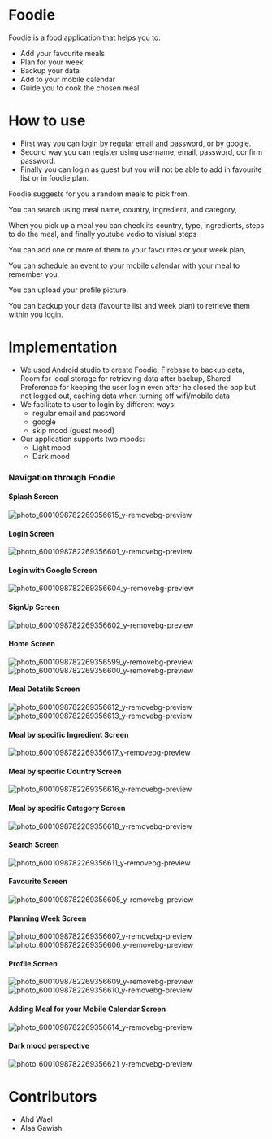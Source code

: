 # Foodie
Foodie is a food application that helps you to:
+ Add your favourite meals
+ Plan for your week
+ Backup your data
+ Add to your mobile calendar
+ Guide you to cook the chosen meal

# How to use
+ First way you can login by regular email and password, or by google.
+ Second way you can register using username, email, password, confirm password.
+ Finally you can login as guest but you will not be able to add in favourite list or in foodie plan.

Foodie suggests for you a random meals to pick from,

You can search using meal name, country, ingredient, and category,

When you pick up a meal you can check its country, type, ingredients, steps to do the meal, and finally youtube vedio to visiual steps

You can add one or more of them to your favourites or your week plan,

You can schedule an event to your mobile calendar with your meal to remember you,

You can upload your profile picture.

You can backup your data (favourite list and week plan) to retrieve them within you login.

# Implementation
+ We used Android studio to create Foodie, Firebase to backup data, Room for local storage for retrieving data after backup, Shared Preference for keeping the user login even after he closed the app but not logged out, caching data when turning off wifi/mobile data
+ We facilitate to user to login by different ways:
  + regular email and password
  + google
  + skip mood (guest mood)
 + Our application supports two moods:
   + Light mood
   + Dark mood

### Navigation through Foodie

#### Splash Screen
![photo_6001098782269356615_y-removebg-preview](https://user-images.githubusercontent.com/92337458/218310282-202d5eed-6a6b-4c59-95f7-561ca30c6da2.png)

#### Login Screen 
![photo_6001098782269356601_y-removebg-preview](https://user-images.githubusercontent.com/92337458/218310320-ec122196-531c-4bfa-b9ee-e3abdf367f13.png)

#### Login with Google Screen
![photo_6001098782269356604_y-removebg-preview](https://user-images.githubusercontent.com/92337458/218310485-cbf41155-8666-41af-9024-6a8c959e3483.png)

#### SignUp Screen 
![photo_6001098782269356602_y-removebg-preview](https://user-images.githubusercontent.com/92337458/218310346-58e6d562-ed6e-4153-a64c-0c54737987aa.png)

#### Home Screen 
![photo_6001098782269356599_y-removebg-preview](https://user-images.githubusercontent.com/92337458/218310392-fc4bd679-afdd-4444-a84e-bab73acca522.png)
![photo_6001098782269356600_y-removebg-preview](https://user-images.githubusercontent.com/92337458/218310395-2c001a7c-5a2b-4e45-a4d0-a5959d7305ea.png)

#### Meal Detatils Screen
![photo_6001098782269356612_y-removebg-preview](https://user-images.githubusercontent.com/92337458/218310451-d1d37e6b-f4b9-40b5-8304-56c40a94f32d.png)
![photo_6001098782269356613_y-removebg-preview](https://user-images.githubusercontent.com/92337458/218310452-f0b43f7c-e0f0-4e1a-b6fe-8e54278726c2.png)

#### Meal by specific Ingredient Screen
![photo_6001098782269356617_y-removebg-preview](https://user-images.githubusercontent.com/92337458/218311061-ed308e77-5bae-4631-9883-73fc291bacfb.png)

#### Meal by specific Country Screen
![photo_6001098782269356616_y-removebg-preview](https://user-images.githubusercontent.com/92337458/218311023-cf27df9e-81a1-46a3-b9ce-1afbf4d726a2.png)

#### Meal by specific Category Screen
![photo_6001098782269356618_y-removebg-preview](https://user-images.githubusercontent.com/92337458/218311075-045d3270-80de-4c8a-ae0b-00f775f8d1a7.png)

#### Search Screen
![photo_6001098782269356611_y-removebg-preview](https://user-images.githubusercontent.com/92337458/218310549-04e3201d-47e9-47f1-84a5-71644d55a4e8.png)

#### Favourite Screen 
![photo_6001098782269356605_y-removebg-preview](https://user-images.githubusercontent.com/92337458/218310578-5ecf3bb5-2f9b-4b4b-a481-ddcb0ce393e3.png)

#### Planning Week Screen 
![photo_6001098782269356607_y-removebg-preview](https://user-images.githubusercontent.com/92337458/218310617-f12ae16f-c773-4d7a-bcea-f5c5dbe4708d.png)
![photo_6001098782269356606_y-removebg-preview](https://user-images.githubusercontent.com/92337458/218310629-3bd29885-8cbe-4c62-abca-7b2102869db5.png)

#### Profile Screen 
![photo_6001098782269356609_y-removebg-preview](https://user-images.githubusercontent.com/92337458/218310676-f7f65272-60b4-4cc0-9ed1-88403dbadc34.png)
![photo_6001098782269356610_y-removebg-preview](https://user-images.githubusercontent.com/92337458/218310679-b7a95e81-3228-4267-bc8d-a0bcc51de8ec.png)

#### Adding Meal for your Mobile Calendar Screen 
![photo_6001098782269356614_y-removebg-preview](https://user-images.githubusercontent.com/92337458/218310759-84464af3-b662-4ad4-9611-1d784138e58c.png)

#### Dark mood perspective 
![photo_6001098782269356621_y-removebg-preview](https://user-images.githubusercontent.com/92337458/218311472-5135850a-ae78-45d0-88da-99c223d54635.png)

# Contributors
+ Ahd Wael
+ Alaa Gawish
